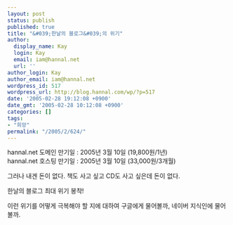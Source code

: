 ```yaml
---
layout: post
status: publish
published: true
title: "&#039;한날의 블로그&#039;의 위기"
author:
  display_name: Kay
  login: Kay
  email: iam@hannal.net
  url: ''
author_login: Kay
author_email: iam@hannal.net
wordpress_id: 517
wordpress_url: http://blog.hannal.com/wp/?p=517
date: '2005-02-28 19:12:08 +0900'
date_gmt: '2005-02-28 10:12:08 +0900'
categories: []
tags:
- "희망"
permalink: "/2005/2/624/"
---
```

<p>hannal.net 도메인 만기일 : 2005년 3월 10일 (19,800원/1년)<br />
hannal.net 호스팅 만기일 : 2005년 3월 10일 (33,000원/3개월)</p>
<p>그러나 내겐 돈이 없다. 책도 사고 싶고 CD도 사고 싶은데 돈이 없다.</p>
<p>한날의 블로그 최대 위기 봉착!</p>
<p>이런 위기를 어떻게 극복해야 할 지에 대하여 구글에게 물어볼까, 네이버 지식인에 물어볼까.</p>
